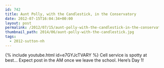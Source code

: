 ```yaml
---
id: 742
title: Aunt Polly, with the Candlestick, in the Conservatory
date: 2012-07-15T16:04:34+00:00
layout: post
permalink: /2012/07/15/aunt-polly-with-the-candlestick-in-the-conservatory/
thumbnail_path: 2014/06/aunt-polly-with-the-candlestick.jpg
tags:
  - 2012-sutton-nh
---
```

{% include youtube.html id=e7GYJcTVARY %}
Cell service is spotty at best&#8230; Expect post in the AM once we leave the school. Here&#8217;s Day 1!